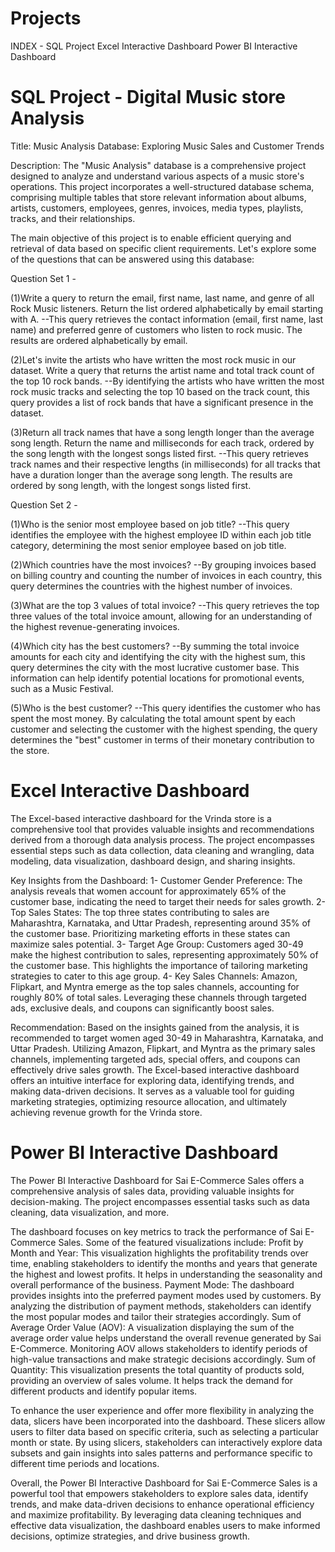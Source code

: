 # Projects

INDEX -
SQL Project
Excel Interactive Dashboard
Power BI Interactive Dashboard 



# SQL Project - Digital Music store Analysis

Title: Music Analysis Database: Exploring Music Sales and Customer Trends

Description:
The "Music Analysis" database is a comprehensive project designed to analyze and understand various aspects of a music store's operations. This project incorporates a well-structured database schema, comprising multiple tables that store relevant information about albums, artists, customers, employees, genres, invoices, media types, playlists, tracks, and their relationships.

The main objective of this project is to enable efficient querying and retrieval of data based on specific client requirements. Let's explore some of the questions that can be answered using this database:

Question Set 1 -

(1)Write a query to return the email, first name, last name, and genre of all Rock Music listeners. Return the list ordered alphabetically by email starting with A.
--This query retrieves the contact information (email, first name, last name) and preferred genre of customers who listen to rock music. The results are ordered alphabetically by email.

(2)Let's invite the artists who have written the most rock music in our dataset. Write a query that returns the artist name and total track count of the top 10 rock bands.
--By identifying the artists who have written the most rock music tracks and selecting the top 10 based on the track count, this query provides a list of rock bands that have a significant presence in the dataset.

(3)Return all track names that have a song length longer than the average song length. Return the name and milliseconds for each track, ordered by the song length with the longest songs listed first.
--This query retrieves track names and their respective lengths (in milliseconds) for all tracks that have a duration longer than the average song length. The results are ordered by song length, with the longest songs listed first.

Question Set 2 -

(1)Who is the senior most employee based on job title?
--This query identifies the employee with the highest employee ID within each job title category, determining the most senior employee based on job title.

(2)Which countries have the most invoices?
--By grouping invoices based on billing country and counting the number of invoices in each country, this query determines the countries with the highest number of invoices.

(3)What are the top 3 values of total invoice?
--This query retrieves the top three values of the total invoice amount, allowing for an understanding of the highest revenue-generating invoices.

(4)Which city has the best customers?
--By summing the total invoice amounts for each city and identifying the city with the highest sum, this query determines the city with the most lucrative customer base. This information can help identify potential locations for promotional events, such as a Music Festival.

(5)Who is the best customer?
--This query identifies the customer who has spent the most money. By calculating the total amount spent by each customer and selecting the customer with the highest spending, the query determines the "best" customer in terms of their monetary contribution to the store.



# Excel Interactive Dashboard

The Excel-based interactive dashboard for the Vrinda store is a comprehensive tool that provides valuable insights and recommendations derived from a thorough data analysis process. The project encompasses essential steps such as data collection, data cleaning and wrangling, data modeling, data visualization, dashboard design, and sharing insights.

Key Insights from the Dashboard:
1- Customer Gender Preference: The analysis reveals that women account for approximately 65% of the customer base, indicating the need to target their needs for sales growth.
2- Top Sales States: The top three states contributing to sales are Maharashtra, Karnataka, and Uttar Pradesh, representing around 35% of the customer base. Prioritizing marketing efforts in these states can maximize sales potential.
3- Target Age Group: Customers aged 30-49 make the highest contribution to sales, representing approximately 50% of the customer base. This highlights the importance of tailoring marketing strategies to cater to this age group.
4- Key Sales Channels: Amazon, Flipkart, and Myntra emerge as the top sales channels, accounting for roughly 80% of total sales. Leveraging these channels through targeted ads, exclusive deals, and coupons can significantly boost sales.

Recommendation:
Based on the insights gained from the analysis, it is recommended to target women aged 30-49 in Maharashtra, Karnataka, and Uttar Pradesh. Utilizing Amazon, Flipkart, and Myntra as the primary sales channels, implementing targeted ads, special offers, and coupons can effectively drive sales growth.
The Excel-based interactive dashboard offers an intuitive interface for exploring data, identifying trends, and making data-driven decisions. It serves as a valuable tool for guiding marketing strategies, optimizing resource allocation, and ultimately achieving revenue growth for the Vrinda store.



# Power BI Interactive Dashboard 

The Power BI Interactive Dashboard for Sai E-Commerce Sales offers a comprehensive analysis of sales data, providing valuable insights for decision-making. The project encompasses essential tasks such as data cleaning, data visualization, and more.

The dashboard focuses on key metrics to track the performance of Sai E-Commerce Sales. Some of the featured visualizations include:
Profit by Month and Year: This visualization highlights the profitability trends over time, enabling stakeholders to identify the months and years that generate the highest and lowest profits. It helps in understanding the seasonality and overall performance of the business.
Payment Mode: The dashboard provides insights into the preferred payment modes used by customers. By analyzing the distribution of payment methods, stakeholders can identify the most popular modes and tailor their strategies accordingly.
Sum of Average Order Value (AOV): A visualization displaying the sum of the average order value helps understand the overall revenue generated by Sai E-Commerce. Monitoring AOV allows stakeholders to identify periods of high-value transactions and make strategic decisions accordingly.
Sum of Quantity: This visualization presents the total quantity of products sold, providing an overview of sales volume. It helps track the demand for different products and identify popular items.

To enhance the user experience and offer more flexibility in analyzing the data, slicers have been incorporated into the dashboard. These slicers allow users to filter data based on specific criteria, such as selecting a particular month or state. By using slicers, stakeholders can interactively explore data subsets and gain insights into sales patterns and performance specific to different time periods and locations.

Overall, the Power BI Interactive Dashboard for Sai E-Commerce Sales is a powerful tool that empowers stakeholders to explore sales data, identify trends, and make data-driven decisions to enhance operational efficiency and maximize profitability.
By leveraging data cleaning techniques and effective data visualization, the dashboard enables users to make informed decisions, optimize strategies, and drive business growth.

